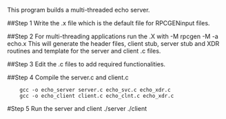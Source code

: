 This program builds a multi-threaded echo server.

##Step 1
Write the .x file which is the default file for RPCGENinput files.

##Step 2
For multi-threading applications run the .X with -M
		rpcgen -M -a echo.x
This will generate the header files, client stub, server stub and XDR routines and template for the server and client .c files.

##Step 3
Edit the .c files to add required functionalities.

##Step 4
Compile the server.c and client.c 

		gcc -o echo_server server.c echo_svc.c echo_xdr.c
		gcc -o echo_client client.c echo_clnt.c echo_xdr.c

#Step 5
Run the server and client
		./server
		./client
